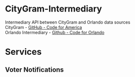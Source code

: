 # CityGram-Intermediary
Intermediary API between CityGram and Orlando data sources  
CityGram - [GitHub - Code for America](https://github.com/codeforamerica/citygram)  
Orlando Intermediary - [Github - Code for Orlando](https://github.com/cforlando/CityGram-Intermediary)

# Services

## Voter Notifications